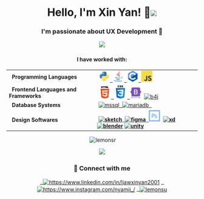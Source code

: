 <h1 align="center">Hello, I'm Xin Yan! 💖<img src="https://raw.githubusercontent.com/MartinHeinz/MartinHeinz/master/wave.gif" width="30px"</h1>
<h3 align="center">I'm passionate about UX Development 💙</h3>

</p>
<table  align="center">
  <tbody>
    <p align="center">
      <img src="https://media2.giphy.com/media/kyjBOZV2SsmIPGDjIE/giphy.gif" width="100"/>
    </p>
    <h4 align="center"> I have worked with: </h4>
    <tr>
      <td>
        &nbsp;
        <b>Programming Languages</b>
      </td>
      <td>&nbsp;<a href="https://www.python.org/" rel="nofollow"><img src="https://raw.githubusercontent.com/devicons/devicon/master/icons/python/python-original.svg" alt="python" width="30" height="30" />&nbsp;&nbsp;</a><a href="https://www.java.com/" rel="nofollow"><img src="https://raw.githubusercontent.com/devicons/devicon/master/icons/java/java-original.svg" alt="java" width="30" height="30" />&nbsp;&nbsp;</a><a href="https://www.cprogramming.com/" rel="nofollow"><img src="https://raw.githubusercontent.com/devicons/devicon/master/icons/c/c-original.svg" alt="c" width="30" height="30" />&nbsp;&nbsp;</a><a href="https://developer.mozilla.org/en-US/docs/Web/JavaScript" rel="nofollow"><img src="https://raw.githubusercontent.com/devicons/devicon/master/icons/javascript/javascript-original.svg" alt="javascript" width="30" height="30" /></a>&nbsp;&nbsp;</a>      
      </td>
    </tr>
    <tr>
      <td>
        &nbsp;
        <b>Frontend Languages and Frameworks</b>
      </td>
      <td>&nbsp;<a href="https://www.w3.org/html/" rel="nofollow"><img src="https://raw.githubusercontent.com/devicons/devicon/master/icons/html5/html5-original-wordmark.svg" alt="html5" width="33" height="33" />&nbsp;&nbsp;</a><a href="https://www.w3schools.com/css/" rel="nofollow"><img src="https://raw.githubusercontent.com/devicons/devicon/master/icons/css3/css3-original-wordmark.svg" alt="css3" width="35" height="35" />&nbsp;&nbsp;</a><a href="https://getbootstrap.com/" rel="nofollow"><img src="https://raw.githubusercontent.com/devicons/devicon/master/icons/bootstrap/bootstrap-plain-wordmark.svg" alt="bootstrap" width="30" height="30" /></a>&nbsp;&nbsp;<a href="https://www.b4x.com/b4j.html" rel="nofollow"><img src="https://user-images.githubusercontent.com/46766154/154000922-2f64781a-a11e-4c8e-95de-05107c206ce4.png" alt="b4j" width="30" height="30" /></td>
    </tr>
    <tr>
      <td>
        &nbsp;
        <b>Database Systems</b>
      </td>
      <td>&nbsp;<a href="https://www.microsoft.com/en-sg/sql-server/sql-server-downloads" rel="nofollow"><img src="https://user-images.githubusercontent.com/46766154/154001561-e9e38a13-f3a6-4316-8210-cb5ed3e662d9.png" alt="mssql" width="33" height="33" />&nbsp;&nbsp;</a><a href="https://mariadb.org/download/" rel="nofollow"><img src="https://user-images.githubusercontent.com/46766154/154001652-8e7ad893-2c26-4d96-b0fa-96fb1f615f56.png" alt="mariadb" width="33" height="33" />&nbsp;&nbsp;</a></td>
    </tr>
    <tr>
      <td>
        &nbsp;
        <b>Design Softwares</b>
      </td>
      <td>&nbsp;<strong><a href="https://www.sketch.com/" rel="nofollow"><img src="https://camo.githubusercontent.com/1d997cdd55f59eb171ba044aa9fb6f77eef653c6a23fc51a809425fd03a12cd4/68747470733a2f2f7777772e766563746f726c6f676f2e7a6f6e652f6c6f676f732f736b657463686170702f736b657463686170702d69636f6e2e737667" alt="sketch" width="30" height="30" data-canonical-src="https://www.vectorlogo.zone/logos/sketchapp/sketchapp-icon.svg" />&nbsp;&nbsp;</a><a href="https://www.figma.com/" rel="nofollow"><img src="https://camo.githubusercontent.com/ed93c2b000a76ceaad1503e7eb9356591b885227e82a36a005b9d3498b303ba5/68747470733a2f2f7777772e766563746f726c6f676f2e7a6f6e652f6c6f676f732f6669676d612f6669676d612d69636f6e2e737667" alt="figma" width="30" height="30" data-canonical-src="https://www.vectorlogo.zone/logos/figma/figma-icon.svg" />&nbsp;&nbsp;</a><a href="https://www.photoshop.com/en" rel="nofollow"><img src="https://raw.githubusercontent.com/devicons/devicon/master/icons/photoshop/photoshop-line.svg" alt="photoshop" width="30" height="30" /></a>&nbsp;&nbsp;<a href="https://www.adobe.com/products/xd.html" rel="nofollow"><img src="https://camo.githubusercontent.com/c205ecbe12500177d102169d97bc1c17c545155fdf5ec78c08d54ac53e5b38c1/68747470733a2f2f63646e2e776f726c64766563746f726c6f676f2e636f6d2f6c6f676f732f61646f62652d78642e737667" alt="xd" width="30" height="30" data-canonical-src="https://cdn.worldvectorlogo.com/logos/adobe-xd.svg" /></a>
 <a href="https://www.blender.org/" rel="nofollow"><img src="https://camo.githubusercontent.com/ce55bee379fa4d1a4e0633e2c8c87347b5699ef68d176faa458a3f1a1ae25454/68747470733a2f2f646f776e6c6f61642e626c656e6465722e6f72672f6272616e64696e672f636f6d6d756e6974792f626c656e6465725f636f6d6d756e6974795f62616467655f77686974652e737667" alt="blender" width="30" height="30" data-canonical-src="https://download.blender.org/branding/community/blender_community_badge_white.svg" /></a>&nbsp;<a href="https://unity.com/" rel="nofollow"><img src="https://camo.githubusercontent.com/f8f5c4f90fe3c43e5b7858360cf3a4eeffcaa0bdf7352c7c8c4b9c1489bb7f99/68747470733a2f2f7777772e766563746f726c6f676f2e7a6f6e652f6c6f676f732f756e69747933642f756e69747933642d69636f6e2e737667" alt="unity" width="30" height="30" data-canonical-src="https://www.vectorlogo.zone/logos/unity3d/unity3d-icon.svg" /></a></td>
    </tr>
  </tbody>
</table>

</p>
<p align="center">&nbsp;<img align="center" src="https://github-readme-stats.vercel.app/api?username=lemonsr&show_icons=true&theme=dracula&locale=en" alt="lemonsr" height="160" width=auto/></p>
<p align="center">
  <img src="https://media0.giphy.com/media/kfRKF0iqA8jyDqq1nH/giphy.gif" width="100"/>
</p>
<h3 align="center"> 🤗 Connect with me</h3>
<p align="center">
  <a href="https://www.linkedin.com/in/liawxinyan2001" target="blank">&nbsp;&nbsp;<img align="center" src="https://raw.githubusercontent.com/rahuldkjain/github-profile-readme-generator/master/src/images/icons/Social/linked-in-alt.svg" alt="https://www.linkedin.com/in/liawxinyan2001" width="30" height="30" /></a>
  <a href="https://www.instagram.com/nyamii_/" target="blank">&nbsp;&nbsp;<img align="center" src="https://raw.githubusercontent.com/rahuldkjain/github-profile-readme-generator/master/src/images/icons/Social/instagram.svg" alt="https://www.instagram.com/nyamii_/" width="30" height="30" /></a>
  <a href="https://dribbble.com/lemonsu" target="blank">&nbsp;&nbsp;<img align="center" src="https://raw.githubusercontent.com/rahuldkjain/github-profile-readme-generator/master/src/images/icons/Social/dribbble.svg" alt="lemonsu" width="30" height="30" /></a>
 </p>
